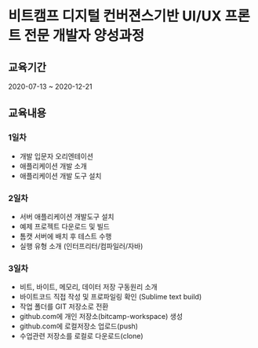 # 비트캠프 디지털 컨버젼스기반 UI/UX 프론트 전문 개발자 양성과정

## 교육기간 

2020-07-13 ~ 2020-12-21

## 교육내용

### 1일차

- 개발 입문자 오리엔테이션
- 애플리케이션 개발 소개
- 애플리케이션 개발 도구 설치

### 2일차

- 서버 애플리케이션 개발도구 설치
- 예제 프로젝트 다운로드 및 빌드
- 톰캣 서버에 배치 후 테스트 수행
- 실행 유형 소개 (인터프리터/컴파일러/자바)

### 3일차

- 비트, 바이트, 메모리, 데이터 저장 구동원리 소개
- 바이트코드 직접 작성 및 프로파일링 확인 (Sublime text build)
- 작업 폴더를 GIT 저장소로 전환
- github.com에 개인 저장소(bitcamp-workspace) 생성
- github.com에 로컬저장소 업로드(push)
- 수업관련 저장소를 로컬로 다운로드(clone)
